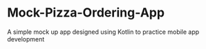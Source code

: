 # Mock-Pizza-Ordering-App
A simple mock up app designed using Kotlin to practice mobile app development 
